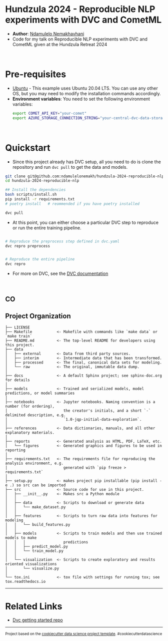 # Hundzula 2024 - Reproducible NLP experiments with DVC and CometML

- **Author**: [Ndamulelo Nemakhavhani](https://blog.ndamulelo.co.za/about)
- Code for my talk on Reproducible NLP experiments with DVC and CometML given at the Hundzula Retreat 2024

<br/>

# Pre-requisites

- [Ubuntu](https://ubuntu.com/download) - This example uses Ubuntu 20.04 LTS. You can use any other OS, but you may need to modify the installation commands accordingly.
- **Environment variables**: You need to set the following environment variables:
    ```bash
    export COMET_API_KEY="your-comet"
    export AZURE_STORAGE_CONNECTION_STRING="your-central-dvc-data-storage-auth"
    ```

<br/>

# Quickstart

- Since this project already has DVC setup, all you need to do is clone the repository and run `dvc pull` to get the data and models.

```bash
git clone git@github.com:ndamulelonemakh/hundzula-2024-reproducible-nlp.git
cd hundzula-2024-reproducible-nlp

## Install the dependencies
bash scripts/install.sh
pip install -r requirements.txt
# poetry install   # reommended if you have poetry installed

dvc pull
```

- At this point, you can either choose a particular DVC step to reproduce or run the entire training pipeline.

```bash

# Reproduce the preprocess step defined in dvc.yaml
dvc repro preprocess


# Reproduce the entire pipeline
dvc repro
```

- For more on DVC, see the [DVC documentation](https://dvc.org/doc)

<br/>


## CO


## Project Organization

    ├── LICENSE
    ├── Makefile           <- Makefile with commands like `make data` or `make train`
    ├── README.md          <- The top-level README for developers using this project.
    ├── data
    │   ├── external       <- Data from third party sources.
    │   ├── interim        <- Intermediate data that has been transformed.
    │   ├── processed      <- The final, canonical data sets for modeling.
    │   └── raw            <- The original, immutable data dump.
    │
    ├── docs               <- A default Sphinx project; see sphinx-doc.org for details
    │
    ├── models             <- Trained and serialized models, model predictions, or model summaries
    │
    ├── notebooks          <- Jupyter notebooks. Naming convention is a number (for ordering),
    │                         the creator's initials, and a short `-` delimited description, e.g.
    │                         `1.0-jqp-initial-data-exploration`.
    │
    ├── references         <- Data dictionaries, manuals, and all other explanatory materials.
    │
    ├── reports            <- Generated analysis as HTML, PDF, LaTeX, etc.
    │   └── figures        <- Generated graphics and figures to be used in reporting
    │
    ├── requirements.txt   <- The requirements file for reproducing the analysis environment, e.g.
    │                         generated with `pip freeze > requirements.txt`
    │
    ├── setup.py           <- makes project pip installable (pip install -e .) so src can be imported
    ├── src                <- Source code for use in this project.
    │   ├── __init__.py    <- Makes src a Python module
    │   │
    │   ├── data           <- Scripts to download or generate data
    │   │   └── make_dataset.py
    │   │
    │   ├── features       <- Scripts to turn raw data into features for modeling
    │   │   └── build_features.py
    │   │
    │   ├── models         <- Scripts to train models and then use trained models to make
    │   │   │                 predictions
    │   │   ├── predict_model.py
    │   │   └── train_model.py
    │   │
    │   └── visualization  <- Scripts to create exploratory and results oriented visualizations
    │       └── visualize.py
    │
    └── tox.ini            <- tox file with settings for running tox; see tox.readthedocs.io

---


# Related Links

* [Dvc getting started repo](https://github.com/iterative/example-get-started.git)

---

<p><small>Project based on the <a target="_blank" href="https://drivendata.github.io/cookiecutter-data-science/">cookiecutter data science project template</a>. #cookiecutterdatascience</small></p>
